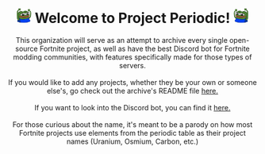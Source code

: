 <h1 align ="center" style="margin-top: 0px;"><img width="30" src="https://raw.githubusercontent.com/ProjectPeriodic/info/main/img/hyper.png"> Welcome to Project Periodic! <img width="30" src="https://raw.githubusercontent.com/ProjectPeriodic/info/main/img/hyperMirror.png"></h1>
<p align="center">
  This organization will serve as an attempt to archive every single open-source Fortnite project, as well as have the best Discord bot for Fortnite modding communities, with features specifically made for those types of servers.
  <br />
  <br />
  If you would like to add any projects, whether they be your own or someone else's, go check out the archive's README file <a href="https://github.com/ProjectPeriodic/ThePeriodicArchive/blob/main/README.md">here.</a>
  <br />
  <br />
  If you want to look into the Discord bot, you can find it <a href="https://github.com/ProjectPeriodic/PeriodicBOT">here.</a>
  <br />
  <br />
  For those curious about the name, it's meant to be a parody on how most Fortnite projects use elements from the periodic table as their project names (Uranium, Osmium, Carbon, etc.)
  </p>
<!--
<p align="center" style="margin-bottom: 0px !important;">
  <img width="150" src="https://i.kym-cdn.com/photos/images/masonry/001/597/239/c02.png" align="center">
</p>
-->
